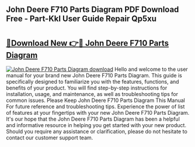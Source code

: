 ## John Deere F710 Parts Diagram PDF Download Free - Part-KkI User Guide Repair Qp5xu

# <h2><a href="http://dfl3ct.blite.top/?on=John+Deere+F710+Parts+Diagram">🔗Download New 👉🔴 John Deere F710 Parts Diagram</a></h2>

[![John Deere F710 Parts Diagram download](https://i.imgur.com/lujVjoI.png)](http://dfl3ct.blite.top/?on=John+Deere+F710+Parts+Diagram)
Hello and welcome to the user manual for your brand new John Deere F710 Parts Diagram. This guide is specifically designed to familiarize you with the features, functions, and benefits of your product. You will find step-by-step instructions for installation, usage, and maintenance, as well as troubleshooting tips for common issues. Please Keep John Deere F710 Parts Diagram This Manual For future reference and troubleshooting tips. Experience the power of list of features at your fingertips with your new John Deere F710 Parts Diagram. It's our hope that the John Deere F710 Parts Diagram has been a helpful and informative resource in helping you get started with your new product. Should you require any assistance or clarification, please do not hesitate to contact our customer support team.
